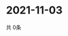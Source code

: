 # 2021-11-03
  共 0条

  <!-- BEGIN -->
  <!-- 最后更新时间Wed Nov 03 2021 14:02:50 GMT+0000 (Coordinated Universal Time) -->
  
  <!-- END -->
  
  
